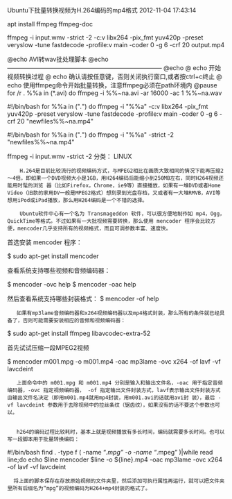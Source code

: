 Ubuntu下批量转换视频为H.264编码的mp4格式 2012-11-04 17:43:14

apt install ffmpeg ffmpeg-doc

ffmpeg -i input.wmv -strict -2 -c:v libx264 -pix_fmt yuv420p -preset veryslow -tune fastdecode -profile:v main -coder 0 -g 6 -crf 20 output.mp4

@echo                AVI转wav批处理脚本
@echo   —————————————————————————–
@echo
@ echo 开始视频转换过程
@ echo 确认请按任意键，否则关闭执行窗口,或者按ctrl+c终止
@ echo 使用ffmpeg命令开始批量转换，注意ffmpeg必须在path环境内
@pause
for /r . %%a in (*.avi) do ffmpeg -i %%~na.avi -ar 16000 -ac 1 %%~na.wav

#!/bin/bash
for %%a in ("*.*") do ffmpeg -i "%%a" -c:v libx264 -pix_fmt yuv420p -preset veryslow -tune fastdecode -profile:v main -coder 0 -g 6 -crf 20 "newfiles\%%~na.mp4"

#!/bin/bash
for %%a in ("*.*") do ffmpeg -i "%%a" -strict -2 "newfiles\%%~na.mp4"

ffmpeg -i input.wmv -strict -2
分类： LINUX

        H.264是目前比较流行的视频编码方式，与MPEG2相比在画质大致相同的情况下能再压缩2～4倍，即如果一个DVD视频大小是1GB，用H264编码后能缩小到250MB左右，同时H264视频还能用时髦的浏览 器（比如Firefox，Chrome，ie9等）直接播放，如果有一堆DVD或者Home Video（旧款的家用DV一般是MPEG2格式）想刻录到光盘存档，又或者有一大堆RMVB，AVI等想用iPod或iPad播放，那么用H264编码是一个不错的选择。

        Ubuntu软件中心有一个名为 Transmageddon 软件，可以很方便地制作如 mp4，Ogg，QuickTime等格式。不过如果有一大批视频需要转换，那么使用 mencoder 程序会比较方便，mencoder几乎支持所有的视频格式，而且可调参数丰富、速度快。

首选安装 mencoder 程序：

$ sudo apt-get install mencoder


查看系统支持哪些视频和音频编码器：

$ mencoder -ovc help
$ mencoder -oac help


然后查看系统支持哪些封装格式：
$ mencoder -of help


       如果有mp3lame音频编码器和x264视频编码器以及mp4格式封装，那么所有的条件就已经具备了，否则可能需要安装相应的音频和视频编码器：

$ sudo apt-get install ffmpeg libavcodec-extra-52


首先试试压缩一段MPEG2视频

$ mencoder m001.mpg -o m001.mp4 -oac mp3lame -ovc x264 -of lavf -vf lavcdeint

       上面命令中的 m001.mpg 和 m001.mp4 分别是输入和输出文件名，-oac 用于指定音频编码器，-ovc 指定视频编码器， -of 指定输出文件封装方式，lavf表示输出文件封装方式由输出文件名决定（即用m001.mp4就用mp4封装，用m001.avi的话就用avi封 装），最后 -vf lavcdeint 参数用于去除视频中的拉丝条纹（锯齿纹），如果没有的话不要这个参数也可以。


       h264的编码过程比较耗时，基本上就是视频播放有多长时间，编码就需要多长时间。也可以写一段脚本用于批量转换编码：

#!/bin/bash
find . -type f \( -name “*.mpg” -o -name “*.mpeg” \)|while read line;do
echo $line
mencoder $line -o ${line}.mp4 -oac mp3lame -ovc x264 -of lavf -vf lavcdeint

      将上面的脚本保存在存放原始视频的文件夹里，然后添加可执行属性再运行，就可以把文件夹里所有后缀名为“mpg”的视频编码为H264+mp4封装的格式了。

